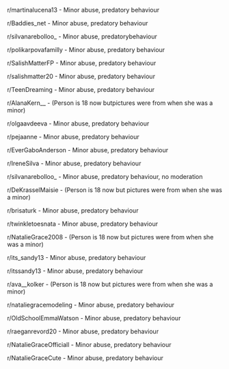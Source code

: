 
r/martinalucena13 - Minor abuse, predatory behaviour

r/Baddies_net - Minor abuse, predatory behaviour

r/silvanarebolloo_  - Minor abuse, predatorybehaviour

r/polikarpovafamilly - Minor abuse, predatory behaviour

r/SalishMatterFP - Minor abuse, predatory behaviour

r/salishmatter20 - Minor abuse, predatory behaviour

r/TeenDreaming - Minor abuse, predatory behaviour

r/AlanaKern__ - (Person is 18 now butpictures were from when she was a minor)

r/olgaavdeeva - Minor abuse, predatory behaviour

r/pejaanne - Minor abuse, predatory behaviour

r/EverGaboAnderson - Minor abuse, predatory behaviour

r/IreneSilva - Minor abuse, predatory behaviour

r/silvanarebolloo_ - Minor abuse, predatory behaviour, no moderation

r/DeKrasselMaisie - (Person is 18 now but pictures were from when she was a minor)

r/brisaturk - Minor abuse, predatory behaviour

r/twinkletoesnata - Minor abuse, predatory behaviour

r/NatalieGrace2008 - (Person is 18 now but pictures were from when she was a minor)

r/its_sandy13 - Minor abuse, predatory behaviour

r/itssandy13 - Minor abuse, predatory behaviour

r/ava__kolker - (Person is 18 now but pictures were from when she was a minor)

r/nataliegracemodeling - Minor abuse, predatory behaviour

r/OldSchoolEmmaWatson - Minor abuse, predatory behaviour

r/raeganrevord20 - Minor abuse, predatory behaviour

r/NatalieGraceOfficiall - Minor abuse, predatory behaviour

r/NatalieGraceCute - Minor abuse, predatory behaviour